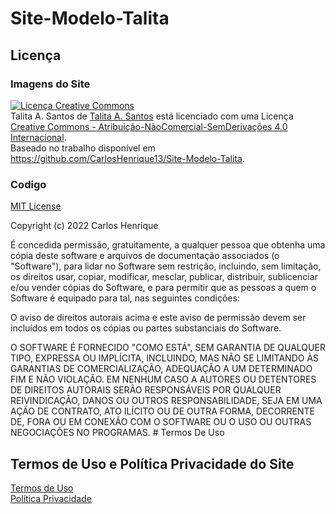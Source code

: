 # Site-Modelo-Talita 
 ## Licença
 ### Imagens do Site
 <a rel="license" href="http://creativecommons.org/licenses/by-nc-nd/4.0/"><img alt="Licença Creative Commons" style="border-width:0" src="https://i.creativecommons.org/l/by-nc-nd/4.0/88x31.png" /></a><br /><span xmlns:dct="http://purl.org/dc/terms/" href="http://purl.org/dc/dcmitype/StillImage" property="dct:title" rel="dct:type">Talita A. Santos</span> de <a xmlns:cc="http://creativecommons.org/ns#" href="http://portifolioolline.epizy.com/" property="cc:attributionName" rel="cc:attributionURL">Talita A. Santos</a> está licenciado com uma Licença <a rel="license" href="http://creativecommons.org/licenses/by-nc-nd/4.0/">Creative Commons - Atribuição-NãoComercial-SemDerivações 4.0 Internacional</a>.<br />Baseado no trabalho disponível em <a xmlns:dct="http://purl.org/dc/terms/" href="https://github.com/CarlosHenrique13/Site-Modelo-Talita" rel="dct:source">https://github.com/CarlosHenrique13/Site-Modelo-Talita</a>.<br>

### Codigo
<a href="https://github.com/CarlosHenrique13/Site-Modelo-Talita/blob/main/LICENSE">MIT License</a>

Copyright (c) 2022 Carlos Henrique

É concedida permissão, gratuitamente, a qualquer pessoa que obtenha uma cópia
deste software e arquivos de documentação associados (o "Software"), para lidar
no Software sem restrição, incluindo, sem limitação, os direitos
usar, copiar, modificar, mesclar, publicar, distribuir, sublicenciar e/ou vender
cópias do Software, e para permitir que as pessoas a quem o Software é
equipado para tal, nas seguintes condições:

O aviso de direitos autorais acima e este aviso de permissão devem ser incluídos em todos os
cópias ou partes substanciais do Software.

O SOFTWARE É FORNECIDO "COMO ESTÁ", SEM GARANTIA DE QUALQUER TIPO, EXPRESSA OU
IMPLÍCITA, INCLUINDO, MAS NÃO SE LIMITANDO ÀS GARANTIAS DE COMERCIALIZAÇÃO,
ADEQUAÇÃO A UM DETERMINADO FIM E NÃO VIOLAÇÃO. EM NENHUM CASO A
AUTORES OU DETENTORES DE DIREITOS AUTORAIS SERÃO RESPONSÁVEIS POR QUALQUER REIVINDICAÇÃO, DANOS OU OUTROS
RESPONSABILIDADE, SEJA EM UMA AÇÃO DE CONTRATO, ATO ILÍCITO OU DE OUTRA FORMA, DECORRENTE DE,
FORA OU EM CONEXÃO COM O SOFTWARE OU O USO OU OUTRAS NEGOCIAÇÕES NO
PROGRAMAS. # Termos De Uso
 
## Termos de Uso e Política Privacidade do Site
<a href="https://carloshenrique13.github.io/Site-Modelo-Talita/termos.html">Termos de Uso</a><br>
<a href="https://carloshenrique13.github.io/Site-Modelo-Talita/privacidade.html">Política Privacidade</a>




 
